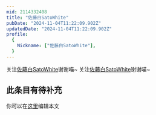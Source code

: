 ```yaml
---
mid: 2114332408
title: "佐藤白SatoWhite"
pubDate: "2024-11-04T11:22:09.902Z"
updatedDate: "2024-11-04T11:22:09.902Z"
profile:
  {
    Nickname: ["佐藤白SatoWhite"],
  }
---
```


关注[佐藤白SatoWhite](https://space.bilibili.com/2114332408)谢谢喵~ 关注[佐藤白SatoWhite](https://space.bilibili.com/2114332408)谢谢喵~

## 此条目有待补充
你可以在[这里](https://github.com/Yuhanawa/VTuber.ICU/edit/master/src/content/v/佐藤白SatoWhite/index.md)编辑本文

